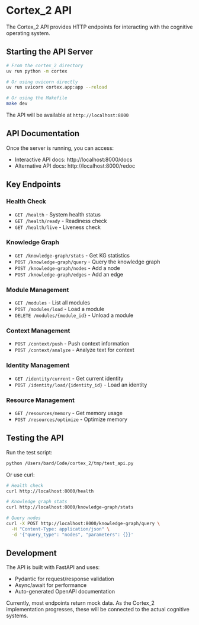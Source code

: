 # Cortex_2 API

The Cortex_2 API provides HTTP endpoints for interacting with the cognitive operating system.

## Starting the API Server

```bash
# From the cortex_2 directory
uv run python -m cortex

# Or using uvicorn directly
uv run uvicorn cortex.app:app --reload

# Or using the Makefile
make dev
```

The API will be available at `http://localhost:8000`

## API Documentation

Once the server is running, you can access:
- Interactive API docs: http://localhost:8000/docs
- Alternative API docs: http://localhost:8000/redoc

## Key Endpoints

### Health Check
- `GET /health` - System health status
- `GET /health/ready` - Readiness check
- `GET /health/live` - Liveness check

### Knowledge Graph
- `GET /knowledge-graph/stats` - Get KG statistics
- `POST /knowledge-graph/query` - Query the knowledge graph
- `POST /knowledge-graph/nodes` - Add a node
- `POST /knowledge-graph/edges` - Add an edge

### Module Management
- `GET /modules` - List all modules
- `POST /modules/load` - Load a module
- `DELETE /modules/{module_id}` - Unload a module

### Context Management
- `POST /context/push` - Push context information
- `POST /context/analyze` - Analyze text for context

### Identity Management
- `GET /identity/current` - Get current identity
- `POST /identity/load/{identity_id}` - Load an identity

### Resource Management
- `GET /resources/memory` - Get memory usage
- `POST /resources/optimize` - Optimize memory

## Testing the API

Run the test script:
```bash
python /Users/bard/Code/cortex_2/tmp/test_api.py
```

Or use curl:
```bash
# Health check
curl http://localhost:8000/health

# Knowledge graph stats
curl http://localhost:8000/knowledge-graph/stats

# Query nodes
curl -X POST http://localhost:8000/knowledge-graph/query \
  -H "Content-Type: application/json" \
  -d '{"query_type": "nodes", "parameters": {}}'
```

## Development

The API is built with FastAPI and uses:
- Pydantic for request/response validation
- Async/await for performance
- Auto-generated OpenAPI documentation

Currently, most endpoints return mock data. As the Cortex_2 implementation progresses, these will be connected to the actual cognitive systems.
